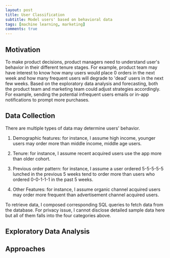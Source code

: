 ```yaml
---
layout: post
title: User Classification
subtitle: Model users' based on behavioral data  
tags: [machine learning, marketing]
comments: true
---
```


## Motivation
To make product decisions, product managers need to understand user's behavior in their different tenure stages. For example, product team may have interest to know how many users would place 0 orders in the next week and how many frequent users will degrade to 'dead' users in the next few weeks. Based on the exploratory data analysis and forecasting, both the product team and marketing team could adjust strategies accordingly. For example, sending the potential infrequent users emails or in-app notifications to prompt more purchases.

## Data Collection
There are multiple types of data may determine users' behavior.

1. Demographic features: for instance, I assume high income, younger users may order more than middle income, middle age users.

2. Tenure: for instance, I assume recent acquired users use the app more than older cohort.

3. Previous order pattern: for instance, I assume a user ordered 5-5-5-5-5 lunched in the previous 5 weeks tend to order more than users who ordered 0-0-1-1-1 in the past 5 weeks.

4. Other Features: for instance, I assume organic channel acquired users may order more frequent than advertisement channel acquired users.

To retrieve data, I composed corresponding SQL queries to fetch data from the database. For privacy issue, I cannot disclose detailed sample data here but all of them falls into the four categories above.


## Exploratory Data Analysis



## Approaches
